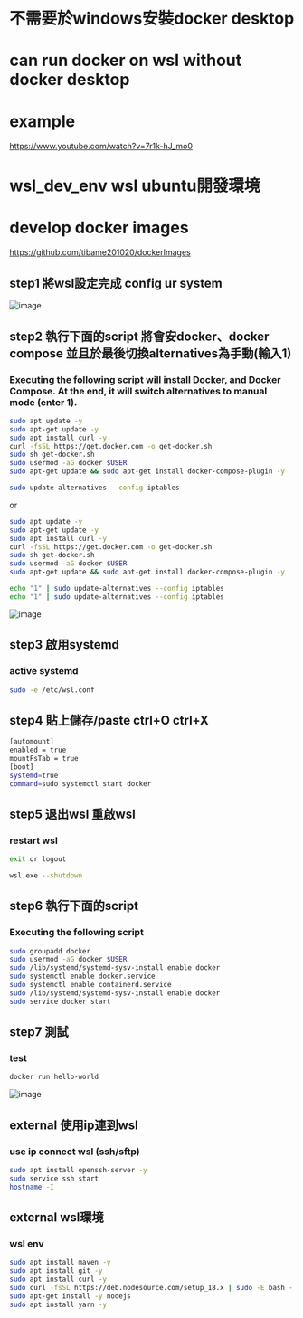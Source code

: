 # 不需要於windows安裝docker desktop
# can run docker on wsl without docker desktop
# example
https://www.youtube.com/watch?v=7r1k-hJ_mo0

# wsl_dev_env wsl ubuntu開發環境

# develop docker images
https://github.com/tibame201020/dockerImages

## step1 將wsl設定完成 config ur system

![image](https://user-images.githubusercontent.com/78014702/227117027-ec4179e2-12dc-4d59-84e9-4c738aeaa3a1.png)


## step2 執行下面的script 將會安docker、docker compose 並且於最後切換alternatives為手動(輸入1)
### Executing the following script will install Docker, and Docker Compose. At the end, it will switch alternatives to manual mode (enter 1).

```bash
sudo apt update -y
sudo apt-get update -y
sudo apt install curl -y
curl -fsSL https://get.docker.com -o get-docker.sh
sudo sh get-docker.sh
sudo usermod -aG docker $USER
sudo apt-get update && sudo apt-get install docker-compose-plugin -y

sudo update-alternatives --config iptables

```
or
```bash
sudo apt update -y
sudo apt-get update -y
sudo apt install curl -y
curl -fsSL https://get.docker.com -o get-docker.sh
sudo sh get-docker.sh
sudo usermod -aG docker $USER
sudo apt-get update && sudo apt-get install docker-compose-plugin -y

echo "1" | sudo update-alternatives --config iptables
echo "1" | sudo update-alternatives --config iptables
```

![image](https://user-images.githubusercontent.com/78014702/227119171-db253795-0355-4cb6-a03c-2087adf7df02.png)

## step3 啟用systemd
### active systemd
```bash
sudo -e /etc/wsl.conf
```
## step4 貼上儲存/paste ctrl+O ctrl+X

```bash
[automount]
enabled = true
mountFsTab = true
[boot]
systemd=true
command=sudo systemctl start docker
```
## step5 退出wsl 重啟wsl 
### restart wsl
```bash
exit or logout
```
```bash
wsl.exe --shutdown
```
## step6 執行下面的script
### Executing the following script
```bash
sudo groupadd docker
sudo usermod -aG docker $USER
sudo /lib/systemd/systemd-sysv-install enable docker
sudo systemctl enable docker.service
sudo systemctl enable containerd.service
sudo /lib/systemd/systemd-sysv-install enable docker
sudo service docker start
```
## step7 測試
### test
```bash
docker run hello-world
```
![image](https://user-images.githubusercontent.com/78014702/227119127-4b5083ee-0155-4db9-9829-0532b449d13f.png)

## external 使用ip連到wsl
### use ip connect wsl (ssh/sftp)
```bash
sudo apt install openssh-server -y
sudo service ssh start
hostname -I
```

## external wsl環境
### wsl env
```bash
sudo apt install maven -y
sudo apt install git -y
sudo apt install curl -y
sudo curl -fsSL https://deb.nodesource.com/setup_18.x | sudo -E bash -
sudo apt-get install -y nodejs
sudo apt install yarn -y
```


